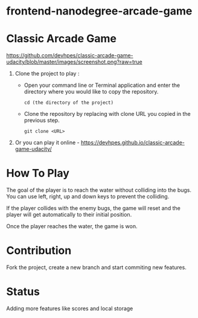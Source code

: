 # frontend-nanodegree-arcade-game

# Classic Arcade Game

https://github.com/devhpes/classic-arcade-game-udacity/blob/master/images/screenshot.png?raw=true

1) Clone the project to play : 

    - Open your command line or Terminal application and enter the directory where you would like to copy the repository.

         `cd (the directory of the project)`

    - Clone the repository by replacing <URL> with clone URL you copied in the previous step.

         `git clone <URL>`


 2) Or you can play it online - https://devhpes.github.io/classic-arcade-game-udacity/

# How To Play 

The goal of the player is to reach the water without colliding into the bugs. You can use left, right, up and down keys to prevent the colliding.

If the player collides with the enemy bugs, the game will reset and the player will get automatically to their initial position.

Once the player reaches the water, the game is won. 

# Contribution 

Fork the project, create a new branch and start commiting new features.

# Status

Adding more features like scores and local storage

